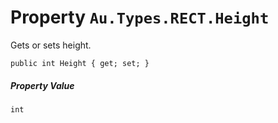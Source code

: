 # Property `Au.Types.RECT.Height`

Gets or sets height.

```
public int Height { get; set; }
```

##### Property Value

`int`